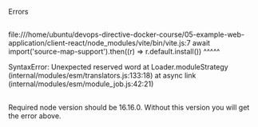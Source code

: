 Errors
##
file:///home/ubuntu/devops-directive-docker-course/05-example-web-application/client-react/node_modules/vite/bin/vite.js:7
    await import('source-map-support').then((r) => r.default.install())
    ^^^^^

SyntaxError: Unexpected reserved word
    at Loader.moduleStrategy (internal/modules/esm/translators.js:133:18)
    at async link (internal/modules/esm/module_job.js:42:21)
##
Required node version should be 16.16.0. Without this version you will get the error above.
